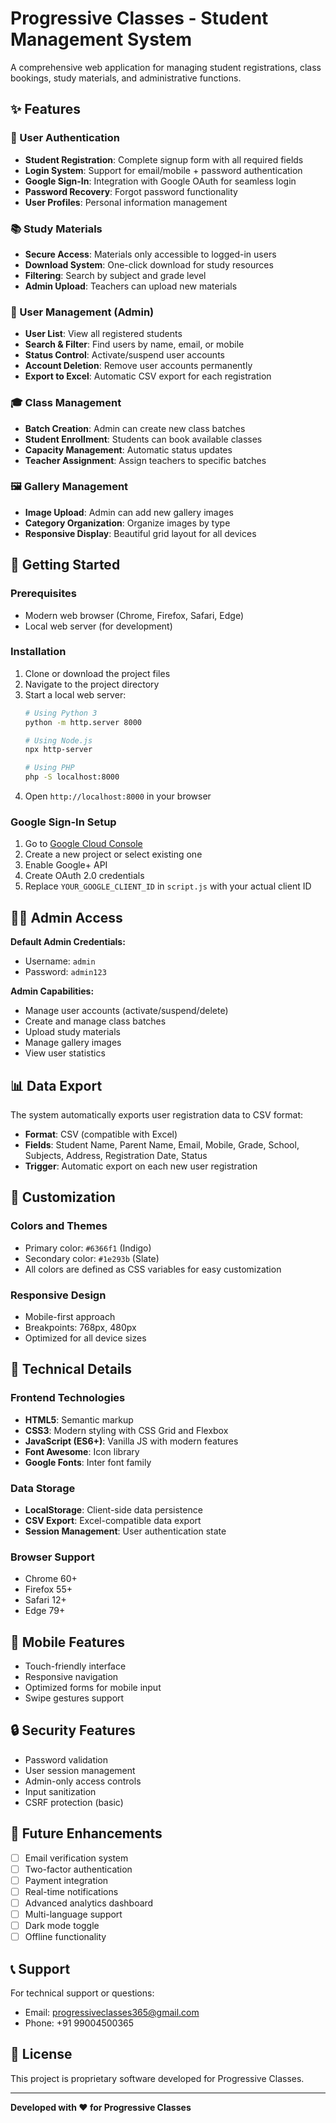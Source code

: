 # Progressive Classes - Student Management System

A comprehensive web application for managing student registrations, class bookings, study materials, and administrative functions.

## ✨ Features

### 🔐 User Authentication
- **Student Registration**: Complete signup form with all required fields
- **Login System**: Support for email/mobile + password authentication
- **Google Sign-In**: Integration with Google OAuth for seamless login
- **Password Recovery**: Forgot password functionality
- **User Profiles**: Personal information management

### 📚 Study Materials
- **Secure Access**: Materials only accessible to logged-in users
- **Download System**: One-click download for study resources
- **Filtering**: Search by subject and grade level
- **Admin Upload**: Teachers can upload new materials

### 👥 User Management (Admin)
- **User List**: View all registered students
- **Search & Filter**: Find users by name, email, or mobile
- **Status Control**: Activate/suspend user accounts
- **Account Deletion**: Remove user accounts permanently
- **Export to Excel**: Automatic CSV export for each registration

### 🎓 Class Management
- **Batch Creation**: Admin can create new class batches
- **Student Enrollment**: Students can book available classes
- **Capacity Management**: Automatic status updates
- **Teacher Assignment**: Assign teachers to specific batches

### 🖼️ Gallery Management
- **Image Upload**: Admin can add new gallery images
- **Category Organization**: Organize images by type
- **Responsive Display**: Beautiful grid layout for all devices

## 🚀 Getting Started

### Prerequisites
- Modern web browser (Chrome, Firefox, Safari, Edge)
- Local web server (for development)

### Installation
1. Clone or download the project files
2. Navigate to the project directory
3. Start a local web server:
   ```bash
   # Using Python 3
   python -m http.server 8000
   
   # Using Node.js
   npx http-server
   
   # Using PHP
   php -S localhost:8000
   ```
4. Open `http://localhost:8000` in your browser

### Google Sign-In Setup
1. Go to [Google Cloud Console](https://console.cloud.google.com/)
2. Create a new project or select existing one
3. Enable Google+ API
4. Create OAuth 2.0 credentials
5. Replace `YOUR_GOOGLE_CLIENT_ID` in `script.js` with your actual client ID

## 👨‍💼 Admin Access

**Default Admin Credentials:**
- Username: `admin`
- Password: `admin123`

**Admin Capabilities:**
- Manage user accounts (activate/suspend/delete)
- Create and manage class batches
- Upload study materials
- Manage gallery images
- View user statistics

## 📊 Data Export

The system automatically exports user registration data to CSV format:
- **Format**: CSV (compatible with Excel)
- **Fields**: Student Name, Parent Name, Email, Mobile, Grade, School, Subjects, Address, Registration Date, Status
- **Trigger**: Automatic export on each new user registration

## 🎨 Customization

### Colors and Themes
- Primary color: `#6366f1` (Indigo)
- Secondary color: `#1e293b` (Slate)
- All colors are defined as CSS variables for easy customization

### Responsive Design
- Mobile-first approach
- Breakpoints: 768px, 480px
- Optimized for all device sizes

## 🔧 Technical Details

### Frontend Technologies
- **HTML5**: Semantic markup
- **CSS3**: Modern styling with CSS Grid and Flexbox
- **JavaScript (ES6+)**: Vanilla JS with modern features
- **Font Awesome**: Icon library
- **Google Fonts**: Inter font family

### Data Storage
- **LocalStorage**: Client-side data persistence
- **CSV Export**: Excel-compatible data export
- **Session Management**: User authentication state

### Browser Support
- Chrome 60+
- Firefox 55+
- Safari 12+
- Edge 79+

## 📱 Mobile Features

- Touch-friendly interface
- Responsive navigation
- Optimized forms for mobile input
- Swipe gestures support

## 🔒 Security Features

- Password validation
- User session management
- Admin-only access controls
- Input sanitization
- CSRF protection (basic)

## 🚧 Future Enhancements

- [ ] Email verification system
- [ ] Two-factor authentication
- [ ] Payment integration
- [ ] Real-time notifications
- [ ] Advanced analytics dashboard
- [ ] Multi-language support
- [ ] Dark mode toggle
- [ ] Offline functionality

## 📞 Support

For technical support or questions:
- Email: progressiveclasses365@gmail.com
- Phone: +91 99004500365

## 📄 License

This project is proprietary software developed for Progressive Classes.

---

**Developed with ❤️ for Progressive Classes**
